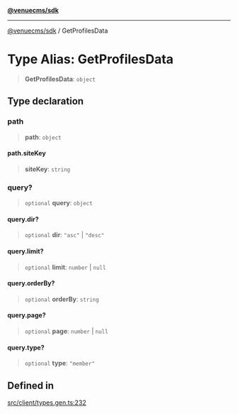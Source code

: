 [**@venuecms/sdk**](../README.md)

***

[@venuecms/sdk](../README.md) / GetProfilesData

# Type Alias: GetProfilesData

> **GetProfilesData**: `object`

## Type declaration

### path

> **path**: `object`

#### path.siteKey

> **siteKey**: `string`

### query?

> `optional` **query**: `object`

#### query.dir?

> `optional` **dir**: `"asc"` \| `"desc"`

#### query.limit?

> `optional` **limit**: `number` \| `null`

#### query.orderBy?

> `optional` **orderBy**: `string`

#### query.page?

> `optional` **page**: `number` \| `null`

#### query.type?

> `optional` **type**: `"member"`

## Defined in

[src/client/types.gen.ts:232](https://github.com/venuecms/sdk/blob/7823693df03580df710c62ba3b43e869f9979148/src/client/types.gen.ts#L232)
